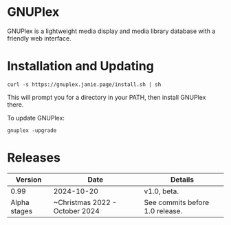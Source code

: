 # GNUPlex

GNUPlex is a lightweight media display and media library database with a
friendly web interface.

# Installation and Updating

```shell
curl -s https://gnuplex.janie.page/install.sh | sh
```

This will prompt you for a directory in your PATH, then install GNUPlex there.

To update GNUPlex:

```shell
gnuplex -upgrade
```

# Releases

| Version      | Date                           | Details                         |
| ------------ | ------------------------------ | ------------------------------- |
| 0.99         | 2024-10-20                     | v1.0, beta.                     |
| Alpha stages | ~Christmas 2022 - October 2024 | See commits before 1.0 release. |
